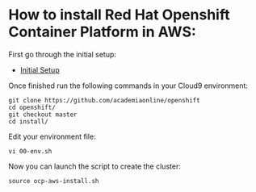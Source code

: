 # How to install Red Hat Openshift Container Platform in AWS:

First go through the initial setup:
- [Initial Setup](install/initial.md)

Once finished run the following commands in your Cloud9 environment:
```
git clone https://github.com/academiaonline/openshift
cd openshift/
git checkout master
cd install/
```
Edit your environment file:
```
vi 00-env.sh
```
Now you can launch the script to create the cluster:
```
source ocp-aws-install.sh
```
